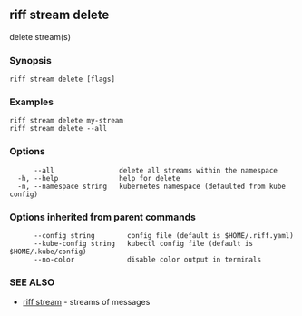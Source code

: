 ## riff stream delete

delete stream(s)

### Synopsis


<todo>


```
riff stream delete [flags]
```

### Examples

```
riff stream delete my-stream
riff stream delete --all 
```

### Options

```
      --all                delete all streams within the namespace
  -h, --help               help for delete
  -n, --namespace string   kubernetes namespace (defaulted from kube config)
```

### Options inherited from parent commands

```
      --config string        config file (default is $HOME/.riff.yaml)
      --kube-config string   kubectl config file (default is $HOME/.kube/config)
      --no-color             disable color output in terminals
```

### SEE ALSO

* [riff stream](riff_stream.md)	 - streams of messages

